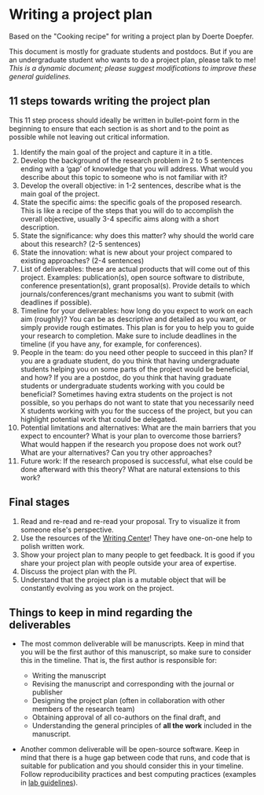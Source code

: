 # Writing a project plan
Based on the "Cooking recipe" for writing a project plan by Doerte Doepfer.

This document is mostly for graduate students and postdocs. But if you are an undergraduate student who wants to do a project plan, please talk to me!
_This is a dynamic document; please suggest modifications to improve these general guidelines._

## 11 steps towards writing the project plan

This 11 step process should ideally be written in bullet-point form in the beginning to ensure that each section is as short and to the point as possible while not leaving out critical information. 

1. Identify the main goal of the project and capture it in a title.
2. Develop the background of the research problem in 2 to 5 sentences ending with a ‘gap’ of knowledge that you will address. What would you describe about this topic to someone who is not familiar with it?
3. Develop the overall objective: in 1-2 sentences, describe what is the main goal of the project.
4. State the specific aims: the specific goals of the proposed research. This is like a recipe of the steps that you will do to accomplish the overall objective, usually 3-4 specific aims along with a short description.
5. State the significance: why does this matter? why should the world care about this research? (2-5 sentences)
6. State the innovation: what is new about your project compared to existing approaches? (2-4 sentences)
7. List of deliverables: these are actual products that will come out of this project. Examples: publication(s), open source software to distribute, conference presentation(s), grant proposal(s). Provide details to which journals/conferences/grant mechanisms you want to submit (with deadlines if possible).
8. Timeline for your deliverables: how long do you expect to work on each aim (roughly)? You can be as descriptive and detailed as you want, or simply provide rough estimates. This plan is for you to help you to guide your research to completion. Make sure to include deadlines in the timeline (if you have any, for example, for conferences).
9. People in the team: do you need other people to succeed in this plan? If you are a graduate student, do you think that having undergraduate students helping you on some parts of the project would be beneficial, and how? If you are a postdoc, do you think that having graduate students or undergraduate students working with you could be beneficial? Sometimes having extra students on the project is not possible, so you perhaps do not want to state that you necessarily need X students working with you for the success of the project, but you can highlight potential work that could be delegated.
10. Potential limitations and alternatives: What are the main barriers that you expect to encounter? What is your plan to overcome those barriers? What would happen if the research you propose does not work out? What are your alternatives? Can you try other approaches?
11. Future work: If the research proposed is successful, what else could be done afterward with this theory? What are natural extensions to this work?

## Final stages
1. Read and re-read and re-read your proposal. Try to visualize it from someone else's perspective.
2. Use the resources of the [Writing Center](https://writing.wisc.edu/)! They have one-on-one help to polish written work.
3. Show your project plan to many people to get feedback. It is good if you share your project plan with people outside your area of expertise.
4. Discuss the project plan with the PI.
5. Understand that the project plan is a mutable object that will be constantly evolving as you work on the project.

## Things to keep in mind regarding the deliverables
- The most common deliverable will be manuscripts. Keep in mind that you will be the first author of this manuscript, so make sure to consider this in the timeline. That is, the first author is responsible for:
    - Writing the manuscript
    - Revising the manuscript and corresponding with the journal or publisher
    - Designing the project plan (often in collaboration with other members of the research team)
    - Obtaining approval of all co-authors on the final draft, and
    - Understanding the general principles of **all the work** included in the manuscript.

- Another common deliverable will be open-source software. Keep in mind that there is a huge gap between code that runs, and code that is suitable for publication and you should consider this in your timeline. Follow reproducibility practices and best computing practices (examples in [lab guidelines](https://github.com/UWGeoD/group_info/blob/hamptonjesse-patch-1/group-guidelines.md)).
